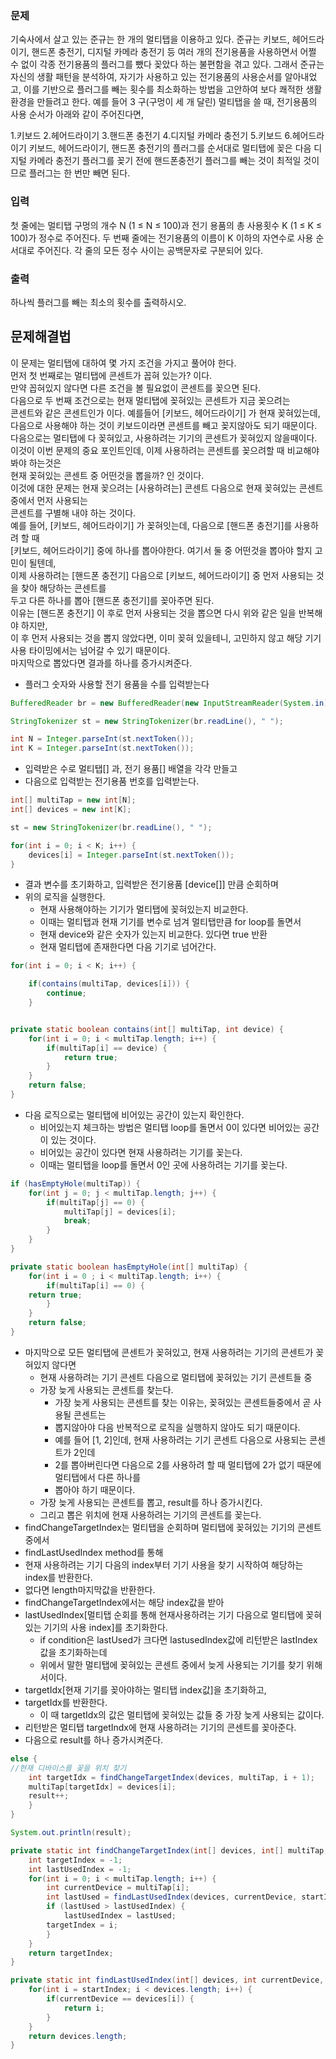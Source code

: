 ### 문제
기숙사에서 살고 있는 준규는 한 개의 멀티탭을 이용하고 있다. 준규는 키보드, 헤어드라이기, 핸드폰 충전기, 디지털 카메라 충전기 등 여러 개의 전기용품을 사용하면서 어쩔 수 없이 각종 전기용품의 플러그를 뺐다 꽂았다 하는 불편함을 겪고 있다. 그래서 준규는 자신의 생활 패턴을 분석하여, 자기가 사용하고 있는 전기용품의 사용순서를 알아내었고, 이를 기반으로 플러그를 빼는 횟수를 최소화하는 방법을 고안하여 보다 쾌적한 생활환경을 만들려고 한다.
예를 들어 3 구(구멍이 세 개 달린) 멀티탭을 쓸 때, 전기용품의 사용 순서가 아래와 같이 주어진다면,

1.키보드
2.헤어드라이기
3.핸드폰 충전기
4.디지털 카메라 충전기
5.키보드
6.헤어드라이기
키보드, 헤어드라이기, 핸드폰 충전기의 플러그를 순서대로 멀티탭에 꽂은 다음 디지털 카메라 충전기 플러그를 꽂기 전에 핸드폰충전기 플러그를 빼는 것이 최적일 것이므로 플러그는 한 번만 빼면 된다.

### 입력
첫 줄에는 멀티탭 구멍의 개수 N (1 ≤ N ≤ 100)과 전기 용품의 총 사용횟수 K (1 ≤ K ≤ 100)가 정수로 주어진다. 두 번째 줄에는 전기용품의 이름이 K 이하의 자연수로 사용 순서대로 주어진다. 각 줄의 모든 정수 사이는 공백문자로 구분되어 있다.

### 출력
하나씩 플러그를 빼는 최소의 횟수를 출력하시오.


## 문제해결법
이 문제는 멀티탭에 대하여 몇 가지 조건을 가지고 풀어야 한다.   
먼저 첫 번째로는 멀티탭에 콘센트가 꼽혀 있는가? 이다.   
만약 꼽혀있지 않다면 다른 조건을 볼 필요없이 콘센트를 꽂으면 된다.  
다음으로 두 번째 조건으로는 현재 멀티탭에 꽂혀있는 콘센트가 지금 꽂으려는   
콘센트와 같은 콘센트인가 이다.   예를들어 [키보드, 헤어드라이기] 가 현재 꽂혀있는데,   
다음으로 사용해야 하는 것이 키보드이라면 콘센트를 빼고 꽂지않아도 되기 때문이다.   
다음으로는 멀티탭에 다 꽂혀있고, 사용하려는 기기의 콘센트가 꽂혀있지 않을때이다.   
이것이 이번 문제의 중요 포인트인데, 이제 사용하려는 콘센트를 꽂으려할 때 비교해야봐야 하는것은   
현재 꽂혀있는 콘센트 중 어떤것을 뽑을까? 인 것이다.   
이것에 대한 문제는 현재 꽂으려는 [사용하려는] 콘센트 다음으로 현재 꽂혀있는 콘센트 중에서 먼저 사용되는   
콘센트를 구별해 내야 하는 것이다.   
예를 들어, [키보드, 헤어드라이기] 가 꽂혀잇는데, 다음으로 [핸드폰 충전기]를 사용하려 할 때   
[키보드, 헤어드라이기] 중에 하나를 뽑아야한다. 여기서 둘 중 어떤것을 뽑아야 할지 고민이 될텐데,   
이제 사용하려는 [핸드폰 충전기] 다음으로 [키보드, 헤어드라이기] 중 먼저 사용되는 것을 찾아 해당하는 콘센트를   
두고 다른 하나를 뽑아 [핸드폰 충전기]를 꽂아주면 된다.   
이유는 [핸드폰 충전기] 이 후로 먼저 사용되는 것을 뽑으면 다시 위와 같은 일을 반복해야 하지만,   
이 후 먼저 사용되는 것을 뽑지 않았다면, 이미 꽂혀 있을테니, 고민하지 않고 해당 기기사용 타이밍에서는 넘어갈 수 있기 때문이다.   
마지막으로 뽑았다면 결과를 하나를 증가시켜준다.

- 플러그 숫자와 사용할 전기 용품을 수를 입력받는다
```java
BufferedReader br = new BufferedReader(new InputStreamReader(System.in));

StringTokenizer st = new StringTokenizer(br.readLine(), " ");

int N = Integer.parseInt(st.nextToken());
int K = Integer.parseInt(st.nextToken());
```
- 입력받은 수로 멀티탭[] 과, 전기 용품[] 배열을 각각 만들고 
- 다음으로 입력받는 전기용품 번호를 입력받는다.
```java
int[] multiTap = new int[N];
int[] devices = new int[K];

st = new StringTokenizer(br.readLine(), " ");

for(int i = 0; i < K; i++) {
    devices[i] = Integer.parseInt(st.nextToken());
}
```
- 결과 변수를 초기화하고, 입력받은 전기용품 [device[]] 만큼 순회하며
- 위의 로직을 실행한다.
  - 현재 사용해야하는 기기가 멀티탭에 꽂혀있는지 비교한다.
  - 이때는 멀티탭과 현재 기기를 변수로 넘겨 멀티탭만큼 for loop를 돌면서 
  - 현재 device와 같은 숫자가 있는지 비교한다. 있다면 true 반환
  - 현재 멀티탭에 존재한다면 다음 기기로 넘어간다.
```java
for(int i = 0; i < K; i++) {

    if(contains(multiTap, devices[i])) {
        continue;
    }


private static boolean contains(int[] multiTap, int device) {
    for(int i = 0; i < multiTap.length; i++) {
        if(multiTap[i] == device) {
            return true;
        }
    }
    return false;
}
```
- 다음 로직으로는 멀티탭에 비어있는 공간이 있는지 확인한다.
  - 비어있는지 체크하는 방법은 멀티탭 loop를 돌면서 0이 있다면 비어있는 공간이 있는 것이다.
  - 비어있는 공간이 있다면 현재 사용하려는 기기를 꽂는다.
  - 이때는 멀티탭을 loop를 돌면서 0인 곳에 사용하려는 기기를 꽂는다.
```java
if (hasEmptyHole(multiTap)) {
    for(int j = 0; j < multiTap.length; j++) {
        if(multiTap[j] == 0) {
            multiTap[j] = devices[i];
            break;
        }
    }
}

private static boolean hasEmptyHole(int[] multiTap) {
    for(int i = 0 ; i < multiTap.length; i++) {
        if(multiTap[i] == 0) {
    return true;
        }
    }
    return false;
}
```
- 마지막으로 모든 멀티탭에 콘센트가 꽂혀있고, 현재 사용하려는 기기의 콘센트가 꽂혀있지 않다면
  - 현재 사용하려는 기기 콘센트 다음으로 멀티탭에 꽂혀있는 기기 콘센트들 중
  - 가장 늦게 사용되는 콘센트를 찾는다.
    - 가장 늦게 사용되는 콘센트를 찾는 이유는, 꽂혀있는 콘센트들중에서 곧 사용될 콘센트는 
    - 뽑지않아야 다음 반복적으로 로직을 실행하지 않아도 되기 때문이다.
    - 예를 들어 [1, 2]인데, 현재 사용하려는 기기 콘센트 다음으로 사용되는 콘센트가 2인데
    - 2를 뽑아버린다면 다음으로 2를 사용하려 할 때 멀티탭에 2가 없기 때문에 멀티탭에서 다른 하나를 
    - 뽑아야 하기 때문이다.
  - 가장 늦게 사용되는 콘센트를 뽑고, result를 하나 증가시킨다.
  - 그리고 뽑은 위치에 현재 사용하려는 기기의 콘센트를 꽂는다.
- findChangeTargetIndex는 멀티탭을 순회하며 멀티탭에 꽂혀있는 기기의 콘센트 중에서
- findLastUsedIndex method를 통해
- 현재 사용하려는 기기 다음의 index부터 기기 사용을 찾기 시작하여 해당하는 index를 반환한다. 
- 없다면 length마지막값을 반환한다.
- findChangeTargetIndex에서는 해당 index값을 받아
- lastUsedIndex[멀티탭 순회를 통해 현재사용하려는 기기 다음으로 멀티탭에 꽂혀있는 기기의 사용 index]를 초기화한다.
  - if condition은 lastUsed가 크다면 lastusedIndex값에 리턴받은 lastIndex값을 초기화하는데
  - 위에서 말한 멀티탭에 꽂혀있는 콘센트 중에서 늦게 사용되는 기기를 찾기 위해서이다.
- targetIdx[현재 기기를 꽂아야하는 멀티탭 index값]을 초기화하고, 
- targetIdx를 반환한다.
  - 이 때 targetIdx의 값은 멀티탭에 꽂혀있는 값들 중 가장 늦게 사용되는 값이다.
- 리턴받은 멀티탭 targetIndx에 현재 사용하려는 기기의 콘센트를 꽂아준다.
- 다음으로 result를 하나 증가시켜준다.
```java
else {
//현재 디바이스를 꽂을 위치 찾기
    int targetIdx = findChangeTargetIndex(devices, multiTap, i + 1);
    multiTap[targetIdx] = devices[i];
    result++;
    }
}

System.out.println(result);

private static int findChangeTargetIndex(int[] devices, int[] multiTap, int startIndex) {
    int targetIndex = -1;
    int lastUsedIndex = -1;
    for(int i = 0; i < multiTap.length; i++) {
        int currentDevice = multiTap[i];
        int lastUsed = findLastUsedIndex(devices, currentDevice, startIndex);
        if (lastUsed > lastUsedIndex) {
            lastUsedIndex = lastUsed;
        targetIndex = i;
        }
    }
    return targetIndex;
}

private static int findLastUsedIndex(int[] devices, int currentDevice, int startIndex) {
    for(int i = startIndex; i < devices.length; i++) {
        if(currentDevice == devices[i]) {
            return i;
        }
    }
    return devices.length;
}
```

